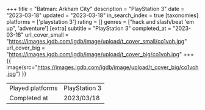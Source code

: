 +++
title = "Batman: Arkham City"
description = "PlayStation 3"
date = "2023-03-18"
updated = "2023-03-18"
in_search_index = true
[taxonomies]
platforms = ['playstation 3']
rating = []
genres = ["hack and slash/beat 'em up", 'adventure']
[extra]
subtitle = "PlayStation 3"
completed_at = "2023-03-18"
url_cover_small = "https://images.igdb.com/igdb/image/upload/t_cover_small/co1voh.jpg"
url_cover_big = "https://images.igdb.com/igdb/image/upload/t_cover_big/co1voh.jpg"
+++
{{ image(src="https://images.igdb.com/igdb/image/upload/t_cover_big/co1voh.jpg") }}

|              |            |
| ------------ | ---------- |
| Played platforms    | PlayStation 3 |
| Completed at | 2023/03/18 |


